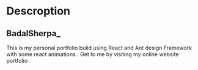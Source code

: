 # Descroption 
## BadalSherpa_
This is my personal portfolio build using React and Ant design Framework with some react animations . Get to me by visiting my online website portfolio



